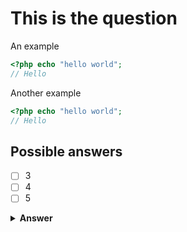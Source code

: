 # This is the question

An example

```php
<?php echo "hello world";
// Hello
```

Another example

```php
<?php echo "hello world";
// Hello
```

## Possible answers

- [ ] 3
- [ ] 4
- [ ] 5

<details id="answer">
    <summary>
        <b>Answer</b>
    </summary>
    <div>
        <pre><code class="language-php">&lt;?php echo "hello world";</code></pre>
    </div>
</details>